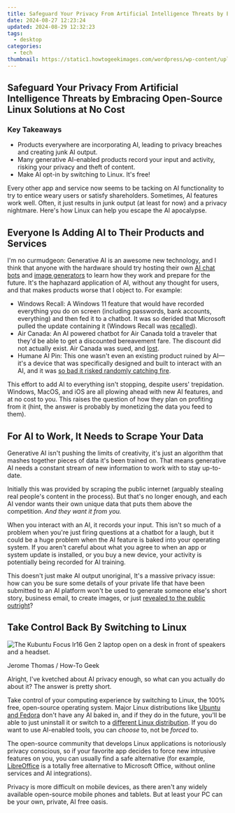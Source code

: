 ```yaml
---
title: Safeguard Your Privacy From Artificial Intelligence Threats by Embracing Open-Source Linux Solutions at No Cost
date: 2024-08-27 12:23:24
updated: 2024-08-29 12:32:23
tags:
  - desktop
categories:
  - tech
thumbnail: https://static1.howtogeekimages.com/wordpress/wp-content/uploads/2024/08/the-linux-mascot-tux-wearing-sunglasses-against-a-matrix-style-background.jpg
---
```


## Safeguard Your Privacy From Artificial Intelligence Threats by Embracing Open-Source Linux Solutions at No Cost

### Key Takeaways

* Products everywhere are incorporating AI, leading to privacy breaches and creating junk AI output.
* Many generative AI-enabled products record your input and activity, risking your privacy and theft of content.
* Make AI opt-in by switching to Linux. It's free!

 Every other app and service now seems to be tacking on AI functionality to try to entice weary users or satisfy shareholders. Sometimes, AI features work well. Often, it just results in junk output (at least for now) and a privacy nightmare. Here's how Linux can help you escape the AI apocalypse.

##  Everyone Is Adding AI to Their Products and Services

 I'm no curmudgeon: Generative AI is an awesome new technology, and I think that anyone with the hardware should try hosting their own [AI chat bots](https://facebook-video-content.techidaily.com/updated-whats-new-on-facebook-an-updated-look/) and [image generators](https://screen-recording.techidaily.com/in-2024-odins-legacy-destiny-of-ragnarok/) to learn how they work and prepare for the future. It's the haphazard application of AI, without any thought for users, and that makes products worse that I object to. For example:

* Windows Recall: A Windows 11 feature that would have recorded everything you do on screen (including passwords, bank accounts, everything) and then fed it to a chatbot. It was so derided that Microsoft pulled the update containing it (Windows Recall was [recalled](https://www.theverge.com/2024/6/20/24182350/microsoft-windows-recall-launch-on-arm "https://www.theverge.com/2024/6/20/24182350/microsoft-windows-recall-launch-on-arm")).
* Air Canada: An AI powered chatbot for Air Canada told a traveler that they'd be able to get a discounted bereavement fare. The discount did not actually exist. Air Canada was sued, and [lost](https://lsj.com.au/articles/air-canada-forced-to-honour-chatbot-offer/ "https://lsj.com.au/articles/air-canada-forced-to-honour-chatbot-offer/").
* Humane AI Pin: This one wasn't even an existing product ruined by AI—it's a device that was specifically designed and built to interact with an AI, and it was [so bad it risked randomly catching fire](https://www.wired.com/story/things-keep-getting-worse-for-the-humane-ai-pin/ "https://www.wired.com/story/things-keep-getting-worse-for-the-humane-ai-pin/").

 This effort to add AI to everything isn't stopping, despite users' trepidation. Windows, MacOS, and iOS are all plowing ahead with new AI features, and at no cost to you. This raises the question of how they plan on profiting from it (hint, the answer is probably by monetizing the data you feed to them).

##  For AI to Work, It Needs to Scrape Your Data

 Generative AI isn't pushing the limits of creativity, it's just an algorithm that mashes together pieces of data it's been trained on. That means generative AI needs a constant stream of new information to work with to stay up-to-date.

 Initially this was provided by scraping the public internet (arguably stealing real people's content in the process). But that's no longer enough, and each AI vendor wants their own unique data that puts them above the competition. _And they want it from you._ 

 When you interact with an AI, it records your input. This isn't so much of a problem when you're just firing questions at a chatbot for a laugh, but it could be a huge problem when the AI feature is baked into your operating system. If you aren't careful about what you agree to when an app or system update is installed, or you buy a new device, your activity is potentially being recorded for AI training.

 This doesn't just make AI output unoriginal, It's a massive privacy issue: how can you be sure some details of your private life that have been submitted to an AI platform won't be used to generate someone else's short story, business email, to create images, or just [revealed to the public outright](https://www.businessinsider.com/google-researchers-openai-chatgpt-to-reveal-its-training-data-study-2023-12 "https://www.businessinsider.com/google-researchers-openai-chatgpt-to-reveal-its-training-data-study-2023-12")?

##  Take Control Back By Switching to Linux

![The Kubuntu Focus Ir16 Gen 2 laptop open on a desk in front of speakers and a headset.](https://static1.howtogeekimages.com/wordpress/wp-content/uploads/2024/07/53784641964_d7cc9b8262_o.jpg) 

Jerome Thomas / How-To Geek

 Alright, I've kvetched about AI privacy enough, so what can you actually do about it? The answer is pretty short.

 Take control of your computing experience by switching to Linux, the 100% free, open-source operating system. Major Linux distributions like [Ubuntu and Fedora](https://fox-hovers.techidaily.com/new-how-to-fade-out-audio-in-logic-pro-for-2024/) don't have any AI baked in, and if they do in the future, you'll be able to just uninstall it or switch to a [different Linux distribution](https://facebook-video-recording.techidaily.com/real-time-storytelling-on-the-rise-navigating-and-thriving-in-a-social-media-world-for-2024/). If you do want to use AI-enabled tools, you can _choose_ to, not be _forced_ to.

 The open-source community that develops Linux applications is notoriously privacy conscious, so if your favorite app decides to force new intrusive features on you, you can usually find a safe alternative (for example, [LibreOffice](https://techtrends.techidaily.com/easy-solutions-to-resolve-the-xinput13dll-file-not-found-problem/) is a totally free alternative to Microsoft Office, without online services and AI integrations).

 Privacy is more difficult on mobile devices, as there aren't any widely available open-source mobile phones and tablets. But at least your PC can be your own, private, AI free oasis.

<ins class="adsbygoogle"
     style="display:block"
     data-ad-format="autorelaxed"
     data-ad-client="ca-pub-7571918770474297"
     data-ad-slot="1223367746"></ins>



<ins class="adsbygoogle"
     style="display:block"
     data-ad-client="ca-pub-7571918770474297"
     data-ad-slot="8358498916"
     data-ad-format="auto"
     data-full-width-responsive="true"></ins>
